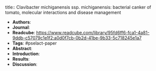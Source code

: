 title:: Clavibacter michiganensis ssp. michiganensis: bacterial canker of tomato, molecular interactions and disease management

- **Authors**:
- **Journal**:
- **Readcube**: https://www.readcube.com/library/95fd6ff6-fca1-4a81-9ddb-c57079c1e1f2:a0d0f7cb-0b2d-41be-9b33-5c718245e1a7
- **Tags**: #pselact-paper
- **Abstract**:
- **Introduction**:
- **Results**:
- **Discussion**: